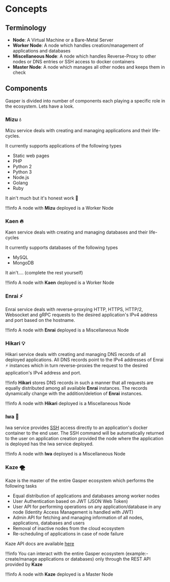 # Concepts

## Terminology

* **Node**: A Virtual Machine or a Bare-Metal Server
* **Worker Node**: A node which handles creation/management of applications and databases
* **Miscellaneous Node**: A node which handles Reverse-Proxy to other nodes or DNS entries or SSH access to docker containers
* **Master Node**: A node which manages all other nodes and keeps them in check

## Components

Gasper is divided into number of components each playing a specific role in the ecosystem. Lets have a look.

### Mizu 💧 

Mizu service deals with creating and managing applications and their life-cycles.

It currently supports applications of the following types

* Static web pages
* PHP
* Python 2
* Python 3
* Node.js
* Golang
* Ruby

It ain't much but it's honest work 🥳

!!!info
    A node with **Mizu** deployed is a Worker Node

### Kaen 🔥

Kaen service deals with creating and managing databases and their life-cycles

It currently supports databases of the following types

* MySQL
* MongoDB

It ain't.... (complete the rest yourself)

!!!info
    A node with **Kaen** deployed is a Worker Node

### Enrai ⚡

Enrai service deals with reverse-proxying HTTP, HTTPS, HTTP/2, Websocket and gRPC requests to the desired application's IPv4 address and port based on the hostname.

!!!info
    A node with **Enrai** deployed is a Miscellaneous Node

### Hikari 💡

Hikari service deals with creating and managing DNS records of all deployed applications. All DNS records point to the IPv4 addresses of Enrai ⚡ instances which in turn reverse-proxies the request to the desired application's IPv4 address and port.

!!!info
    **Hikari** stores DNS records in such a manner that all requests are equally distributed among all available **Enrai** instances. The records dynamically change with the addition/deletion of **Enrai** instances.

!!!info
    A node with **Hikari** deployed is a Miscellaneous Node

### Iwa 🗿 

Iwa service provides [SSH](https://www.ssh.com/ssh/protocol/) access directly to an application's docker container to the end user.
The SSH command will be automatically returned to the user on application creation provided the node where the application is deployed has the Iwa service deployed.

!!!info
    A node with **Iwa** deployed is a Miscellaneous Node

### Kaze 🌪 

Kaze is the master of the entire Gasper ecosystem which performs the following tasks

* Equal distribution of applications and databases among worker nodes
* User Authentication based on JWT (JSON Web Token)
* User API for performing operations on any application/database in any node (Identity Access Management is handled with JWT)
* Admin API for fetching and managing information of all nodes, applications, databases and users
* Removal of inactive nodes from the cloud ecosystem
* Re-scheduling of applications in case of node failure

Kaze API docs are available [here](/api)

!!!info
    You can interact with the entire Gasper ecosystem (example:- create/manage applications or databases) only through the REST API provided by **Kaze**

!!!info
    A node with **Kaze** deployed is a Master Node
